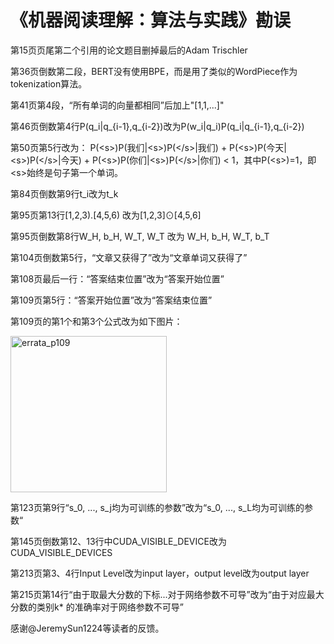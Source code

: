 <h1>《机器阅读理解：算法与实践》勘误</h1>

第15页页尾第二个引用的论文题目删掉最后的Adam Trischler

第36页倒数第二段，BERT没有使用BPE，而是用了类似的WordPiece作为tokenization算法。

第41页第4段，“所有单词的向量都相同”后加上"[1,1,...]"

第46页倒数第4行P(q_i|q_{i-1},q_{i-2})改为P(w_i|q_i)P(q_i|q_{i-1},q_{i-2})

第50页第5行改为：
P(&lt;s&gt;)P(我们|&lt;s&gt;)P(&lt;/s&gt;|我们) + P(&lt;s&gt;)P(今天|&lt;s&gt;)P(&lt;/s&gt;|今天) + P(&lt;s&gt;)P(你们|&lt;s&gt;)P(&lt;/s&gt;|你们) &lt; 1，其中P(&lt;s&gt;)=1，即&lt;s&gt;始终是句子第一个单词。

第84页倒数第9行t_i改为t_k

第95页第13行[1,2,3).[4,5,6) 改为[1,2,3]⊙[4,5,6]

第95页倒数第8行W_H, b_H, W_T, W_T 改为 W_H, b_H, W_T, b_T

第104页倒数第5行，“文章又获得了”改为“文章单词又获得了”

第108页最后一行：“答案结束位置”改为“答案开始位置”

第109页第5行：“答案开始位置”改为“答案结束位置”

第109页的第1个和第3个公式改为如下图片：

<p align="left">
  <img src="https://cs.stanford.edu/~cgzhu/pic/mrc_errata_p109.png" width="250" alt="errata_p109">
</p>

第123页第9行“s_0, ..., s_j均为可训练的参数”改为“s_0, ..., s_L均为可训练的参数“

第145页倒数第12、13行中CUDA_VISIBLE_DEVICE改为CUDA_VISIBLE_DEVICES

第213页第3、4行Input Level改为input layer，output level改为output layer

第215页第14行“由于取最大分数的下标...对于网络参数不可导”改为“由于对应最大分数的类别k* 的准确率对于网络参数不可导”

感谢@JeremySun1224等读者的反馈。
